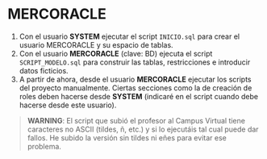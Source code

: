 # MERCORACLE
1. Con el usuario **SYSTEM** ejecutar el script ``INICIO.sql`` para crear el usuario MERCORACLE y su espacio de tablas.
2. Con el usuario **MERCORACLE** (clave: BD) ejecuta el script ``SCRIPT_MODELO.sql`` para construir las tablas, restricciones e
introducir datos ficticios.
3. A partir de ahora, desde el usuario **MERCORACLE** ejecutar los scripts del proyecto manualmente. Ciertas secciones
como la de creación de roles deben hacerse desde **SYSTEM** (indicaré en el script cuando debe hacerse desde este usuario).

> **WARNING**: El script que subió el profesor al Campus Virtual tiene caracteres no ASCII (tildes, ñ, etc.) y si lo ejecutáis tal cual puede dar fallos.
He subido la versión sin tildes ni eñes para evitar ese problema.
